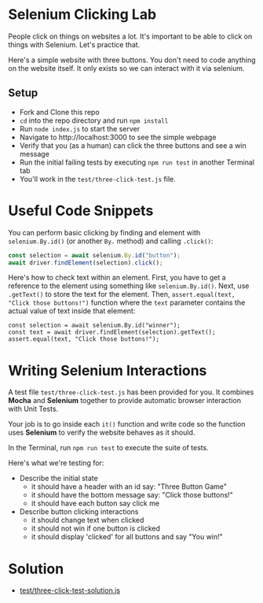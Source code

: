 # Selenium Clicking Lab

People click on things on websites a lot. It's important to be able to click
on things with Selenium. Let's practice that.

Here's a simple website with three buttons. You don't need to code anything
on the website itself. It only exists so we can interact with it via selenium.

## Setup

- Fork and Clone this repo
- `cd` into the repo directory and run `npm install`
- Run `node index.js` to start the server
- Navigate to http://localhost:3000 to see the simple webpage
- Verify that you (as a human) can click the three buttons and see a win message
- Run the initial failing tests by executing `npm run test` in another Terminal tab
- You'll work in the `test/three-click-test.js` file.

# Useful Code Snippets

You can perform basic clicking by finding and element with `selenium.By.id()` (or another
`By.` method) and calling `.click()`:

```js
const selection = await selenium.By.id("button");
await driver.findElement(selection).click();
```

Here's how to check text within an element. First, you have to get a reference
to the element using something like `selenium.By.id()`. Next, use `.getText()` to store the text for the element. Then, `assert.equal(text, "Click those buttons!")` function where the `text` parameter contains the actual value of text inside that element:

```
const selection = await selenium.By.id("winner");
const text = await driver.findElement(selection).getText();
assert.equal(text, "Click those buttons!");
```

# Writing Selenium Interactions

A test file `test/three-click-test.js` has been provided for you. It combines
**Mocha** and **Selenium** together to provide automatic browser interaction
with Unit Tests.

Your job is to go inside each `it()` function and write code so the function
uses **Selenium** to verify the website behaves as it should.

In the Terminal, run `npm run test` to execute the suite of tests.

Here's what we're testing for:

- Describe the initial state
  - it should have a header with an id say: "Three Button Game"
  - it should have the bottom message say: "Click those buttons!"
  - it should have each button say click me
- Describe button clicking interactions
  - it should change text when clicked
  - it should not win if one button is clicked
  - it should display 'clicked' for all buttons and say "You win!"

# Solution

- [test/three-click-test-solution.js](test/three-click-test-solution.js)
